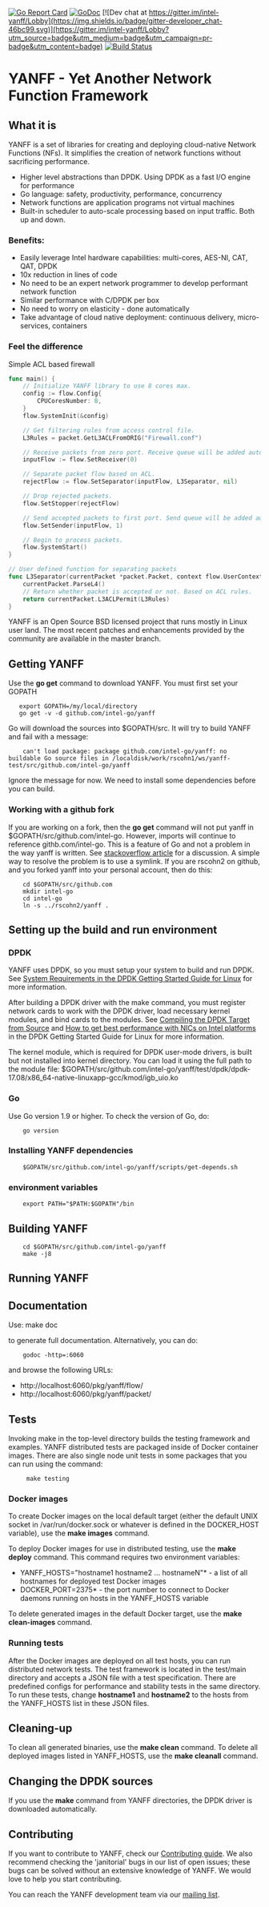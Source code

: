 [![Go Report Card](https://goreportcard.com/badge/github.com/intel-go/yanff)](https://goreportcard.com/report/github.com/intel-go/yanff) 
[![GoDoc](https://godoc.org/github.com/intel-go/yanff?status.svg)](https://godoc.org/github.com/intel-go/yanff)
[![Dev chat at https://gitter.im/intel-yanff/Lobby](https://img.shields.io/badge/gitter-developer_chat-46bc99.svg)](https://gitter.im/intel-yanff/Lobby?utm_source=badge&utm_medium=badge&utm_campaign=pr-badge&utm_content=badge)
[![Build Status](https://travis-ci.org/intel-go/yanff.svg?branch=develop)](https://travis-ci.org/intel-go/yanff)
# YANFF - Yet Another Network Function Framework 

## What it is
YANFF is a set of libraries for creating and deploying cloud-native Network
Functions (NFs). It simplifies the creation of network functions without
sacrificing performance. 
* Higher level abstractions than DPDK. Using DPDK as a fast I/O engine for performance
* Go language: safety, productivity, performance, concurrency
* Network functions are application programs not virtual machines
* Built-in scheduler to auto-scale processing based on input traffic. Both up and down.

### Benefits:
* Easily leverage Intel hardware capabilities: multi-cores, AES-NI, CAT, QAT, DPDK
* 10x reduction in lines of code
* No need to be an expert network programmer to develop performant network function
* Similar performance with C/DPDK per box 
* No need to worry on elasticity - done automatically
* Take advantage of cloud native deployment: continuous delivery, micro-services, containers

### Feel the difference
Simple ACL based firewall
```Go
func main() {
	// Initialize YANFF library to use 8 cores max.   
	config := flow.Config{
		CPUCoresNumber: 8,
	}
	flow.SystemInit(&config)

	// Get filtering rules from access control file.
	L3Rules = packet.GetL3ACLFromORIG("Firewall.conf")

	// Receive packets from zero port. Receive queue will be added automatically.
	inputFlow := flow.SetReceiver(0)

	// Separate packet flow based on ACL.
	rejectFlow := flow.SetSeparator(inputFlow, L3Separator, nil)

	// Drop rejected packets.
	flow.SetStopper(rejectFlow)

	// Send accepted packets to first port. Send queue will be added automatically.
	flow.SetSender(inputFlow, 1)

	// Begin to process packets.
	flow.SystemStart()
}

// User defined function for separating packets
func L3Separator(currentPacket *packet.Packet, context flow.UserContext) bool {
	currentPacket.ParseL4()
	// Return whether packet is accepted or not. Based on ACL rules.
	return currentPacket.L3ACLPermit(L3Rules)
}
```

YANFF is an Open Source BSD licensed project that runs mostly in Linux user
land. The most recent patches and enhancements provided by the community are
available in the master branch.

## Getting YANFF

Use the **go get** command to download YANFF. You must first set your GOPATH

       export GOPATH=/my/local/directory
       go get -v -d github.com/intel-go/yanff

Go will download the sources into $GOPATH/src. It will try to build YANFF and
fail with a message:

        can't load package: package github.com/intel-go/yanff: no buildable Go source files in /localdisk/work/rscohn1/ws/yanff-test/src/github.com/intel-go/yanff

Ignore the message for now. We need to install some dependencies before you can
build.

### Working with a github fork

If you are working on a fork, then the **go get** command will not put yanff in
$GOPATH/src/github.com/intel-go. However, imports will continue to reference
githb.com/intel-go. This is a feature of Go and not a problem in the way yanff
is written. See [stackoverflow
article](https://stackoverflow.com/questions/14323872/using-forked-package-import-in-go)
for a discussion. A simple way to resolve the problem is to use a symlink. If
you are rscohn2 on github, and you forked yanff into your personal account,
then do this:

        cd $GOPATH/src/github.com
        mkdir intel-go
        cd intel-go
        ln -s ../rscohn2/yanff .

## Setting up the build and run environment

### DPDK
    
YANFF uses DPDK, so you must setup your system to build and run DPDK. See [System
Requirements in the DPDK Getting Started Guide for
Linux](http://dpdk.org/doc/guides/linux_gsg/sys_reqs.html) for more
information.

After building a DPDK driver with the make command, you must register network
cards to work with the DPDK driver, load necessary kernel modules, and bind
cards to the modules. See [Compiling the DPDK Target from
Source](http://dpdk.org/doc/guides/linux_gsg/build_dpdk.html) and [How to get
best performance with NICs on Intel
platforms](http://dpdk.org/doc/guides/linux_gsg/nic_perf_intel_platform.html)
in the DPDK Getting Started Guide for Linux for more information.

The kernel module, which is required for DPDK user-mode drivers, is built but
not installed into kernel directory. You can load it using the full path to the
module file:
$GOPATH/src/github.com/intel-go/yanff/test/dpdk/dpdk-17.08/x86_64-native-linuxapp-gcc/kmod/igb_uio.ko


### Go

Use Go version 1.9 or higher. To check the version of Go, do:

        go version
        
### Installing YANFF dependencies

        $GOPATH/src/github.com/intel-go/yanff/scripts/get-depends.sh

### environment variables
    
        export PATH="$PATH:$GOPATH"/bin
    
## Building YANFF

        cd $GOPATH/src/github.com/intel-go/yanff
        make -j8

## Running YANFF


## Documentation 

Use:
        make doc

to generate full documentation. Alternatively, you can do:

        godoc -http=:6060

and browse the following URLs:

* http://localhost:6060/pkg/yanff/flow/
* http://localhost:6060/pkg/yanff/packet/

## Tests

Invoking make in the top-level directory builds the testing framework and
examples. YANFF distributed tests are packaged inside of Docker container
images. There are also single node unit tests in some packages that you can
run using the command:

         make testing

### Docker images

To create Docker images on the local default target (either the default UNIX
socket in /var/run/docker.sock or whatever is defined in the DOCKER_HOST
variable), use the **make images** command.

To deploy Docker images for use in distributed testing, use the **make deploy**
command. This command requires two environment variables:

* YANFF_HOSTS="hostname1 hostname2 ... hostnameN"* - a list of all hostnames for deployed test Docker images
* DOCKER_PORT=2375* - the port number to connect to Docker daemons running on hosts in the YANFF_HOSTS variable

To delete generated images in the default Docker target, use the **make
clean-images** command.

### Running tests

After the Docker images are deployed on all test hosts, you can run distributed
network tests. The test framework is located in the test/main directory and
accepts a JSON file with a test specification. There are predefined configs for
performance and stability tests in the same directory. To run these tests,
change **hostname1** and **hostname2** to the hosts from the YANFF_HOSTS list
in these JSON files.

## Cleaning-up

To clean all generated binaries, use the **make clean** command.  To delete all
deployed images listed in YANFF_HOSTS, use the **make cleanall** command.

## Changing the DPDK sources

If you use the **make** command from YANFF directories, the DPDK driver is
downloaded automatically.

## Contributing

If you want to contribute to YANFF, check our [Contributing
guide](https://github.com/intel-go/yanff/blob/master/CONTRIBUTING.md). We also
recommend checking the 'janitorial' bugs in our list of open issues; these bugs
can be solved without an extensive knowledge of YANFF. We would love to help
you start contributing.

You can reach the YANFF development team via our [mailing
list](mailto:areg.melik-adamyan@intel.com).

    
